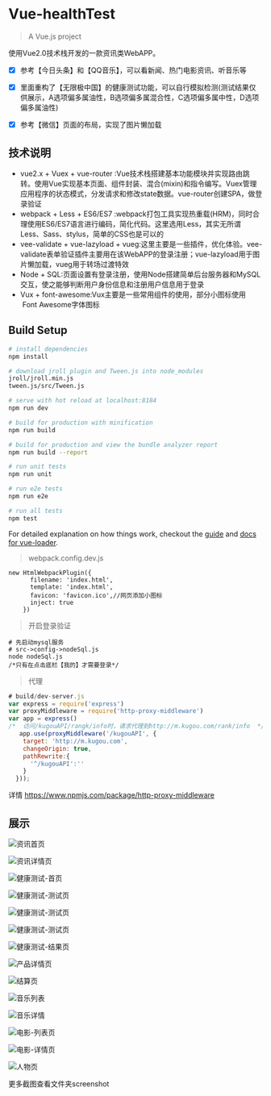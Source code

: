 # Vue-healthTest
> A Vue.js project

使用Vue2.0技术栈开发的一款资讯类WebAPP。

- [x] 参考【今日头条】和【QQ音乐】，可以看新闻、热门电影资讯、听音乐等

- [x] 里面重构了【无限极中国】的健康测试功能，可以自行模拟检测(测试结果仅供展示，A选项偏多属油性，B选项偏多属混合性，C选项偏多属中性，D选项偏多属油性)

- [x] 参考【微信】页面的布局，实现了图片懒加载


## 技术说明
- vue2.x + Vuex + vue-router :Vue技术栈搭建基本功能模块并实现路由跳转。使用Vue实现基本页面、组件封装、混合(mixin)和指令编写。Vuex管理应用程序的状态模式，分发请求和修改state数据。vue-router创建SPA，做登录验证
- webpack + Less + ES6/ES7 :webpack打包工具实现热重载(HRM)，同时合理使用ES6/ES7语言进行编码，简化代码。这里选用Less，其实无所谓Less、Sass、stylus，简单的CSS也是可以的
- vee-validate + vue-lazyload + vueg:这里主要是一些插件，优化体验。vee-validate表单验证插件主要用在该WebAPP的登录注册；vue-lazyload用于图片懒加载，vueg用于转场过渡特效
- Node + SQL:页面设置有登录注册，使用Node搭建简单后台服务器和MySQL交互，使之能够判断用户身份信息和注册用户信息用于登录
- Vux + font-awesome:Vux主要是一些常用组件的使用，部分小图标使用  Font Awesome字体图标

## Build Setup

``` bash
# install dependencies
npm install

# download jroll plugin and Tween.js into node_modules
jroll/jroll.min.js
tween.js/src/Tween.js

# serve with hot reload at localhost:8184
npm run dev

# build for production with minification
npm run build

# build for production and view the bundle analyzer report
npm run build --report

# run unit tests
npm run unit

# run e2e tests
npm run e2e

# run all tests
npm test
```

For detailed explanation on how things work, checkout the [guide](http://vuejs-templates.github.io/webpack/) and [docs for vue-loader](http://vuejs.github.io/vue-loader).


> webpack.config.dev.js
```
new HtmlWebpackPlugin({
      filename: 'index.html',
      template: 'index.html',
      favicon: 'favicon.ico',//网页添加小图标
      inject: true
    })
```

> 开启登录验证

```shell
# 先启动mysql服务
# src->config->nodeSql.js
node nodeSql.js
/*只有在点击底栏【我的】才需要登录*/
```

> 代理

```javascript
# build/dev-server.js
var express = require('express')
var proxyMiddleware = require('http-proxy-middleware')
var app = express()
/*  访问/kugouAPI/rangk/info时，请求代理到http://m.kugou.com/rank/info  */
   app.use(proxyMiddleware('/kugouAPI', {
    target: 'http://m.kugou.com',
    changeOrigin: true,
    pathRewrite:{
      '^/kugouAPI':''
    }
  }));
```

详情 https://www.npmjs.com/package/http-proxy-middleware

## 展示

![资讯首页](https://github.com/weixisheng/vue-healthTest/blob/master/screenshot/information.png)

![资讯详情页](https://github.com/weixisheng/vue-healthTest/blob/master/screenshot/information-detail.png)

![健康测试-首页](https://github.com/weixisheng/vue-healthTest/blob/master/screenshot/main.png)

![健康测试-测试页](https://github.com/weixisheng/vue-healthTest/blob/master/screenshot/start2.png)

![健康测试-测试页](https://github.com/weixisheng/vue-healthTest/blob/master/screenshot/start3.png)

![健康测试-测试页](https://github.com/weixisheng/vue-healthTest/blob/master/screenshot/start4.png)

![健康测试-结果页](https://github.com/weixisheng/vue-healthTest/blob/master/screenshot/result.png)

![产品详情页](https://github.com/weixisheng/vue-healthTest/tree/master/screenshot/product-detail.png)

![结算页](https://github.com/weixisheng/vue-healthTest/tree/master/screenshot/balance.png)

![音乐列表](https://github.com/weixisheng/vue-healthTest/blob/master/screenshot/music.png)

![音乐详情](https://github.com/weixisheng/vue-healthTest/blob/master/screenshot/music-detail.png)

![电影-列表页](https://github.com/weixisheng/vue-healthTest/tree/master/screenshot/movie.png)

![电影-详情页](https://github.com/weixisheng/vue-healthTest/tree/master/screenshot/movie-detail.png)

![人物页](https://github.com/weixisheng/vue-healthTest/tree/master/screenshot/celebrity.png)

更多截图查看文件夹screenshot
